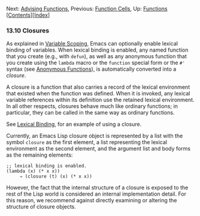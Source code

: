 <!-- This is the GNU Emacs Lisp Reference Manual
corresponding to Emacs version 27.2.

Copyright (C) 1990-1996, 1998-2021 Free Software Foundation,
Inc.

Permission is granted to copy, distribute and/or modify this document
under the terms of the GNU Free Documentation License, Version 1.3 or
any later version published by the Free Software Foundation; with the
Invariant Sections being "GNU General Public License," with the
Front-Cover Texts being "A GNU Manual," and with the Back-Cover
Texts as in (a) below.  A copy of the license is included in the
section entitled "GNU Free Documentation License."

(a) The FSF's Back-Cover Text is: "You have the freedom to copy and
modify this GNU manual.  Buying copies from the FSF supports it in
developing GNU and promoting software freedom." -->

<!-- Created by GNU Texinfo 6.7, http://www.gnu.org/software/texinfo/ -->

Next: [Advising Functions](Advising-Functions.html), Previous: [Function Cells](Function-Cells.html), Up: [Functions](Functions.html)   \[[Contents](index.html#SEC_Contents "Table of contents")]\[[Index](Index.html "Index")]

### 13.10 Closures

As explained in [Variable Scoping](Variable-Scoping.html), Emacs can optionally enable lexical binding of variables. When lexical binding is enabled, any named function that you create (e.g., with `defun`), as well as any anonymous function that you create using the `lambda` macro or the `function` special form or the `#'` syntax (see [Anonymous Functions](Anonymous-Functions.html)), is automatically converted into a *closure*.

A closure is a function that also carries a record of the lexical environment that existed when the function was defined. When it is invoked, any lexical variable references within its definition use the retained lexical environment. In all other respects, closures behave much like ordinary functions; in particular, they can be called in the same way as ordinary functions.

See [Lexical Binding](Lexical-Binding.html), for an example of using a closure.

Currently, an Emacs Lisp closure object is represented by a list with the symbol `closure` as the first element, a list representing the lexical environment as the second element, and the argument list and body forms as the remaining elements:

    ;; lexical binding is enabled.
    (lambda (x) (* x x))
         ⇒ (closure (t) (x) (* x x))

However, the fact that the internal structure of a closure is exposed to the rest of the Lisp world is considered an internal implementation detail. For this reason, we recommend against directly examining or altering the structure of closure objects.
